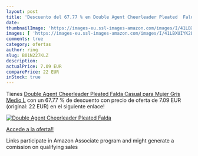 ```yaml
---
layout: post
title: 'Descuento del 67.77 % en Double Agent Cheerleader Pleated  Falda '
date: 
thumbnailImage: 'https://images-eu.ssl-images-amazon.com/images/I/41LBXUIYK2L._SL200_.jpg'
images: [ 'https://images-eu.ssl-images-amazon.com/images/I/41LBXUIYK2L._SL200_.jpg' ]
comments: true
category: ofertas
author: ring
slug: B01N227KLZ
description:
actualPrice: 7.09 EUR
comparePrice: 22 EUR
inStock: true
---
```


Tienes [Double Agent Cheerleader Pleated  Falda Casual para Mujer   Gris Medio   L](https://www.amazon.es/dp/B01N227KLZ/?tag=tolees-21) con un 67.77 % de descuento con precio de oferta de 7.09 EUR (original: 22 EUR) en el siguiente enlace!

[![Double Agent Cheerleader Pleated  Falda ](https://images-eu.ssl-images-amazon.com/images/I/41LBXUIYK2L._SL200_.jpg)](https://www.amazon.es/dp/B01N227KLZ/?tag=tolees-21)

[Accede a la oferta!!](https://www.amazon.es/dp/B01N227KLZ/?tag=tolees-21)

Links participate in Amazon Associate program and might generate a comission on qualifying sales


